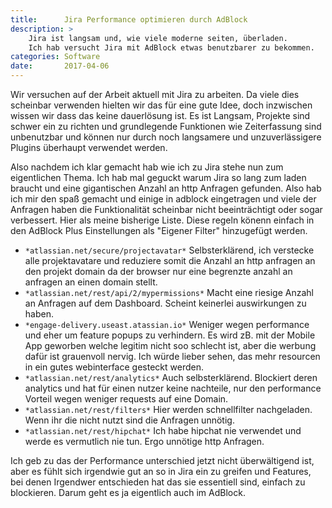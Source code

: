 ```yaml
---
title:      Jira Performance optimieren durch AdBlock
description: >
    Jira ist langsam und, wie viele moderne seiten, überladen.
    Ich hab versucht Jira mit AdBlock etwas benutzbarer zu bekommen.
categories: Software
date:       2017-04-06
---
```


Wir versuchen auf der Arbeit aktuell mit Jira zu arbeiten. Da viele dies scheinbar verwenden hielten wir das für eine gute Idee, doch inzwischen wissen wir dass das keine dauerlösung ist. Es ist Langsam, Projekte sind schwer ein zu richten und grundlegende Funktionen wie Zeiterfassung sind unbenutzbar und können nur durch noch langsamere und unzuverlässigere Plugins überhaupt verwendet werden.
 
Also nachdem ich klar gemacht hab wie ich zu Jira stehe nun zum eigentlichen Thema. Ich hab mal geguckt warum Jira so lang zum laden braucht und eine gigantischen Anzahl an http Anfragen gefunden. Also hab ich mir den spaß gemacht und einige in adblock eingetragen und viele der Anfragen haben die Funktionalität scheinbar nicht beeinträchtigt oder sogar verbessert. Hier als meine bisherige Liste. Diese regeln könenn einfach in den AdBlock Plus Einstellungen als "Eigener Filter" hinzugefügt werden.

- `*atlassian.net/secure/projectavatar*` Selbsterklärend, ich verstecke alle projektavatare und reduziere somit die Anzahl an http anfragen an den projekt domain da der browser nur eine begrenzte anzahl an anfragen an einen domain stellt.
- `*atlassian.net/rest/api/2/mypermissions*` Macht eine riesige Anzahl an Anfragen auf dem Dashboard. Scheint keinerlei auswirkungen zu haben.
- `*engage-delivery.useast.atassian.io*` Weniger wegen performance und eher um feature popups zu verhindern. Es wird zB. mit der Mobile App geworben welche legitim nicht soo schlecht ist, aber die werbung dafür ist grauenvoll nervig. Ich würde lieber sehen, das mehr resourcen in ein gutes webinterface gesteckt werden.
- `*atlassian.net/rest/analytics*` Auch selbsterklärend. Blockiert deren analytics und hat für einen nutzer keine nachteile, nur den performance Vorteil wegen weniger requests auf eine Domain.
- `*atlassian.net/rest/filters*` Hier werden schnellfilter nachgeladen. Wenn ihr die nicht nutzt sind die Anfragen unnötig.
- `*atlassian.net/rest/hipchat*` Ich habe hipchat nie verwendet und werde es vermutlich nie tun. Ergo unnötige http Anfragen.

Ich geb zu das der Performance unterschied jetzt nicht überwältigend ist, aber es fühlt sich irgendwie gut an so in Jira ein zu greifen und Features, bei denen Irgendwer entschieden hat das sie essentiell sind, einfach zu blockieren. Darum geht es ja eigentlich auch im AdBlock.
